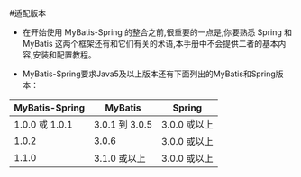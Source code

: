 #适配版本
* 在开始使用 MyBatis-Spring 的整合之前,很重要的一点是,你要熟悉 Spring 和 MyBatis 这两个框架还有和它们有关的术语,本手册中不会提供二者的基本内容,安装和配置教程。

* MyBatis-Spring要求Java5及以上版本还有下面列出的MyBatis和Spring版本： 

|MyBatis-Spring|MyBatis|Spring|
|---|---|---|
|1.0.0 或 1.0.1|3.0.1 到 3.0.5|3.0.0 或以上|
|1.0.2|3.0.6|3.0.0 或以上|
|1.1.0|3.1.0 或以上|3.0.0 或以上|

 
